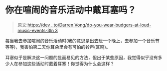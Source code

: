 # 你在喧闹的音乐活动中戴耳塞吗？

> 原文:[https://dev . to/Darren Vong/do-you-wear-budgers-at-loud-music-events-3ln 3](https://dev.to/darrenvong/do-you-wear-earplugs-at-loud-music-events-3ln3)

每当我去参加喧闹的音乐活动时(我的意思是出去玩一个晚上，去参加一个音乐节等等)，我害怕第二天你耳朵里会有可怕的铃声(耳鸣)。

耳塞似乎是解决这一问题的显而易见的方法，但出于某些原因，我觉得似乎没有多少人在参加这些活动时戴着耳塞！你觉得为什么会这样？